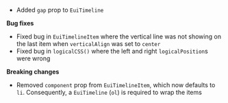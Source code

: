- Added `gap` prop to `EuiTimeline`

**Bug fixes**

- Fixed bug in `EuiTimelineItem` where the vertical line was not showing on the last item when `verticalAlign` was set to `center`
- Fixed bug in `logicalCSS()` where the left and right `logicalPosition`s were wrong

**Breaking changes**

- Removed `component` prop from `EuiTimelineItem`, which now defaults to `li`. Consequently, a `EuiTimeline` (`ol`) is required to wrap the items
